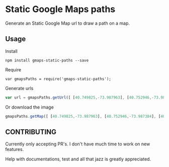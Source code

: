 # Static Google Maps paths

Generate an Static Google Map url to draw a path on a map.

## Usage

Install

```
npm install gmaps-static-paths --save
```

Require

```
var gmapsPaths = require('gmaps-static-paths');
```

Generate urls

```javascript
var url = gmapsPaths.getUrl([ [40.749825,-73.987963], [40.752946,-73.987384], [40.755823,-73.986397] ]);
```

Or download the image

```javascript
gmapsPaths.getMap([ [40.749825,-73.987963], [40.752946,-73.987384], [40.755823,-73.986397] ], {}, './mymap.png');
```

## CONTRIBUTING

Currently only accepting PR's. I don't have much time to work on new features.

Help with documentations, test and all that jazz is greatly appreciated.
